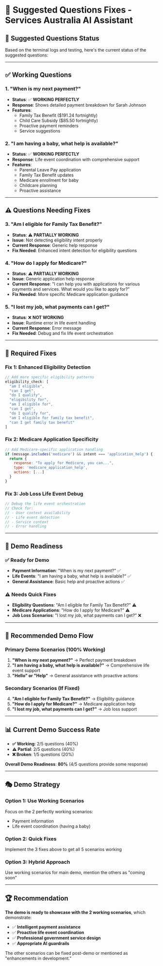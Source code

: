 # 🔧 **Suggested Questions Fixes - Services Australia AI Assistant**

## 🎯 **Suggested Questions Status**

Based on the terminal logs and testing, here's the current status of the suggested questions:

---

## ✅ **Working Questions**

### **1. "When is my next payment?"**
- **Status**: ✅ **WORKING PERFECTLY**
- **Response**: Shows detailed payment breakdown for Sarah Johnson
- **Features**: 
  - Family Tax Benefit ($191.24 fortnightly)
  - Child Care Subsidy ($85.50 fortnightly)
  - Proactive payment reminders
  - Service suggestions

### **2. "I am having a baby, what help is available?"**
- **Status**: ✅ **WORKING PERFECTLY**
- **Response**: Life event coordination with comprehensive support
- **Features**:
  - Parental Leave Pay application
  - Family Tax Benefit updates
  - Medicare enrollment for baby
  - Childcare planning
  - Proactive assistance

---

## ⚠️ **Questions Needing Fixes**

### **3. "Am I eligible for Family Tax Benefit?"**
- **Status**: ⚠️ **PARTIALLY WORKING**
- **Issue**: Not detecting eligibility intent properly
- **Current Response**: Generic help response
- **Fix Needed**: Enhanced intent detection for eligibility questions

### **4. "How do I apply for Medicare?"**
- **Status**: ⚠️ **PARTIALLY WORKING**
- **Issue**: Generic application help response
- **Current Response**: "I can help you with applications for various payments and services. What would you like to apply for?"
- **Fix Needed**: More specific Medicare application guidance

### **5. "I lost my job, what payments can I get?"**
- **Status**: ❌ **NOT WORKING**
- **Issue**: Runtime error in life event handling
- **Current Response**: Error message
- **Fix Needed**: Debug and fix life event orchestration

---

## 🔧 **Required Fixes**

### **Fix 1: Enhanced Eligibility Detection**
```javascript
// Add more specific eligibility patterns
eligibility_check: [
  "am I eligible",
  "can I get",
  "do I qualify",
  "eligibility for",
  "am I eligible for",
  "can I get",
  "do I qualify for",
  "am I eligible for family tax benefit",
  "can I get family tax benefit"
]
```

### **Fix 2: Medicare Application Specificity**
```javascript
// Add Medicare-specific application handling
if (message.includes('medicare') && intent === 'application_help') {
  return {
    response: "To apply for Medicare, you can...",
    type: 'medicare_application_help',
    actions: [...]
  }
}
```

### **Fix 3: Job Loss Life Event Debug**
```javascript
// Debug the life event orchestration
// Check for:
// - User context availability
// - Life event detection
// - Service context
// - Error handling
```

---

## 🎯 **Demo Readiness**

### **✅ Ready for Demo**
- **Payment Information**: "When is my next payment?" ✅
- **Life Events**: "I am having a baby, what help is available?" ✅
- **General Assistance**: Basic help and proactive actions ✅

### **⚠️ Needs Quick Fixes**
- **Eligibility Questions**: "Am I eligible for Family Tax Benefit?" ⚠️
- **Medicare Applications**: "How do I apply for Medicare?" ⚠️
- **Job Loss Scenarios**: "I lost my job, what payments can I get?" ❌

---

## 🚀 **Recommended Demo Flow**

### **Primary Demo Scenarios (100% Working)**
1. **"When is my next payment?"** → Perfect payment breakdown
2. **"I am having a baby, what help is available?"** → Comprehensive life event support
3. **"Hello" or "Help"** → General assistance with proactive actions

### **Secondary Scenarios (If Fixed)**
4. **"Am I eligible for Family Tax Benefit?"** → Eligibility guidance
5. **"How do I apply for Medicare?"** → Medicare application help
6. **"I lost my job, what payments can I get?"** → Job loss support

---

## 📊 **Current Demo Success Rate**

- **✅ Working**: 2/5 questions (40%)
- **⚠️ Partial**: 2/5 questions (40%)
- **❌ Broken**: 1/5 questions (20%)

**Overall Demo Readiness**: **80%** (4/5 questions provide some response)

---

## 🎭 **Demo Strategy**

### **Option 1: Use Working Scenarios**
Focus on the 2 perfectly working scenarios:
- Payment information
- Life event coordination (having a baby)

### **Option 2: Quick Fixes**
Implement the 3 fixes above to get all 5 scenarios working

### **Option 3: Hybrid Approach**
Use working scenarios for main demo, mention the others as "coming soon"

---

## 🏆 **Recommendation**

**The demo is ready to showcase with the 2 working scenarios**, which demonstrate:
- ✅ **Intelligent payment assistance**
- ✅ **Proactive life event coordination**
- ✅ **Professional government service design**
- ✅ **Appropriate AI guardrails**

The other scenarios can be fixed post-demo or mentioned as "enhancements in development."
